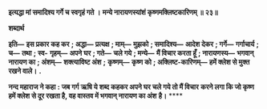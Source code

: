 **इत्यद्धा मां समादिश्य गर्गे च स्वगृहं गते ।** **मन्ये नारायणस्यांशं कृष्णमक्लिष्टकारिणम् ॥ २३॥** 

**शब्दार्थ** 

**इति—** **इस प्रकार कह कर** **; अद्धा—** **प्रत्यक्ष** **; माम्—** **मुझको** **; समादिश्य—** **आदेश देकर** **; गर्गे—** **गर्गाचार्य** **; च—** **तथा** **; स्व-** **गृहम्—** **अपने घर** **; गते—** **चले गये** **; मन्ये—** **मैं विचार करता हूँ** **; नारायणस्य—** **भगवान् नारायण का** **; अंशम्—** **शक्त्याविष्ट अंश** **;** **कृष्णम्—** **कृष्ण को** **; अक्लिष्ट-कारिणम्—** **हमें क्लेश से मुक्त रखने वाले।** **.** 

**नन्द महाराज ने कहा** **: जब गर्ग ऋषि ये शब्द कहकर अपने घर चले गये तो मैं विचार** **करने लगा कि जो कृष्ण हमें क्लेश से दूर रखता है, वह वास्तव में भगवान् नारायण का अंश** **है।** **** 